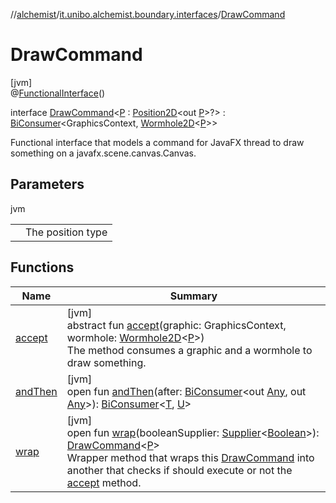 //[alchemist](../../../index.md)/[it.unibo.alchemist.boundary.interfaces](../index.md)/[DrawCommand](index.md)

# DrawCommand

[jvm]\
@[FunctionalInterface](https://docs.oracle.com/javase/8/docs/api/java/lang/FunctionalInterface.html)()

interface [DrawCommand](index.md)<[P](index.md) : [Position2D](../../it.unibo.alchemist.model.interfaces/-position2-d/index.md)<out [P](index.md)>?> : [BiConsumer](https://docs.oracle.com/javase/8/docs/api/java/util/function/BiConsumer.html)<GraphicsContext, [Wormhole2D](../../it.unibo.alchemist.boundary.wormhole.interfaces/-wormhole2-d/index.md)<[P](index.md)>> 

Functional interface that models a command for JavaFX thread to draw something on a javafx.scene.canvas.Canvas.

## Parameters

jvm

| | |
|---|---|
| <P> | The position type |

## Functions

| Name | Summary |
|---|---|
| [accept](accept.md) | [jvm]<br>abstract fun [accept](accept.md)(graphic: GraphicsContext, wormhole: [Wormhole2D](../../it.unibo.alchemist.boundary.wormhole.interfaces/-wormhole2-d/index.md)<[P](index.md)>)<br>The method consumes a graphic and a wormhole to draw something. |
| [andThen](index.md#1490799502%2FFunctions%2F-267951372) | [jvm]<br>open fun [andThen](index.md#1490799502%2FFunctions%2F-267951372)(after: [BiConsumer](https://docs.oracle.com/javase/8/docs/api/java/util/function/BiConsumer.html)<out [Any](https://kotlinlang.org/api/latest/jvm/stdlib/kotlin/-any/index.html), out [Any](https://kotlinlang.org/api/latest/jvm/stdlib/kotlin/-any/index.html)>): [BiConsumer](https://docs.oracle.com/javase/8/docs/api/java/util/function/BiConsumer.html)<[T](https://docs.oracle.com/javase/8/docs/api/java/util/function/BiConsumer.html), [U](https://docs.oracle.com/javase/8/docs/api/java/util/function/BiConsumer.html)> |
| [wrap](wrap.md) | [jvm]<br>open fun [wrap](wrap.md)(booleanSupplier: [Supplier](https://docs.oracle.com/javase/8/docs/api/java/util/function/Supplier.html)<[Boolean](https://docs.oracle.com/javase/8/docs/api/java/lang/Boolean.html)>): [DrawCommand](index.md)<[P](index.md)><br>Wrapper method that wraps this [DrawCommand](index.md) into another that checks if should execute or not the [accept](accept.md) method. |
